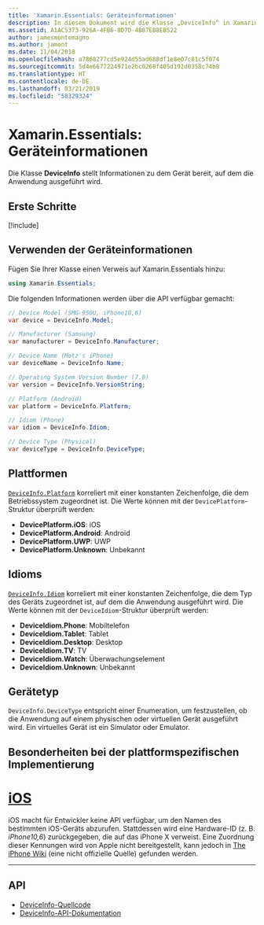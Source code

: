 ```yaml
---
title: 'Xamarin.Essentials: Geräteinformationen'
description: In diesem Dokument wird die Klasse „DeviceInfo“ in Xamarin.Essentials beschrieben, die Informationen zu dem Gerät bereitstellt, auf dem die Anwendung ausgeführt wird.
ms.assetid: A1AC5373-926A-4FB6-8D7D-4B87EB8EB522
author: jamesmontemagno
ms.author: jamont
ms.date: 11/04/2018
ms.openlocfilehash: a7868277cd5e924d55ad688df1e8e07c81c5f074
ms.sourcegitcommit: 5d4e6677224971e2bc0268f405d192d0358c74b8
ms.translationtype: HT
ms.contentlocale: de-DE
ms.lasthandoff: 03/21/2019
ms.locfileid: "58329324"
---
```

# <a name="xamarinessentials-device-information"></a>Xamarin.Essentials: Geräteinformationen

Die Klasse **DeviceInfo** stellt Informationen zu dem Gerät bereit, auf dem die Anwendung ausgeführt wird.

## <a name="get-started"></a>Erste Schritte

[!include[](~/essentials/includes/get-started.md)]

## <a name="using-deviceinfo"></a>Verwenden der Geräteinformationen

Fügen Sie Ihrer Klasse einen Verweis auf Xamarin.Essentials hinzu:

```csharp
using Xamarin.Essentials;
```

Die folgenden Informationen werden über die API verfügbar gemacht:

```csharp
// Device Model (SMG-950U, iPhone10,6)
var device = DeviceInfo.Model;

// Manufacturer (Samsung)
var manufacturer = DeviceInfo.Manufacturer;

// Device Name (Motz's iPhone)
var deviceName = DeviceInfo.Name;

// Operating System Version Number (7.0)
var version = DeviceInfo.VersionString;

// Platform (Android)
var platform = DeviceInfo.Platform;

// Idiom (Phone)
var idiom = DeviceInfo.Idiom;

// Device Type (Physical)
var deviceType = DeviceInfo.DeviceType;
```

## <a name="platforms"></a>Plattformen

[`DeviceInfo.Platform`](xref:Xamarin.Essentials.DeviceInfo.Platform) korreliert mit einer konstanten Zeichenfolge, die dem Betriebssystem zugeordnet ist. Die Werte können mit der `DevicePlatform`-Struktur überprüft werden:

- **DevicePlatform.iOS**: iOS
- **DevicePlatform.Android**: Android
- **DevicePlatform.UWP**: UWP
- **DevicePlatform.Unknown**: Unbekannt

## <a name="idioms"></a>Idioms

[`DeviceInfo.Idiom`](xref:Xamarin.Essentials.DeviceInfo.Idiom) korreliert mit einer konstanten Zeichenfolge, die dem Typ des Geräts zugeordnet ist, auf dem die Anwendung ausgeführt wird. Die Werte können mit der `DeviceIdiom`-Struktur überprüft werden:

- **DeviceIdiom.Phone**: Mobiltelefon
- **DeviceIdiom.Tablet**: Tablet
- **DeviceIdiom.Desktop**: Desktop
- **DeviceIdiom.TV**: TV
- **DeviceIdiom.Watch**: Überwachungselement
- **DeviceIdiom.Unknown**: Unbekannt

## <a name="device-type"></a>Gerätetyp

`DeviceInfo.DeviceType` entspricht einer Enumeration, um festzustellen, ob die Anwendung auf einem physischen oder virtuellen Gerät ausgeführt wird. Ein virtuelles Gerät ist ein Simulator oder Emulator.

## <a name="platform-implementation-specifics"></a>Besonderheiten bei der plattformspezifischen Implementierung

# <a name="iostabios"></a>[iOS](#tab/ios)

iOS macht für Entwickler keine API verfügbar, um den Namen des bestimmten iOS-Geräts abzurufen. Stattdessen wird eine Hardware-ID (z. B. _iPhone10,6_) zurückgegeben, die auf das iPhone X verweist. Eine Zuordnung dieser Kennungen wird von Apple nicht bereitgestellt, kann jedoch in [The iPhone Wiki](https://www.theiphonewiki.com/wiki/Models) (eine nicht offizielle Quelle) gefunden werden.

--------------

## <a name="api"></a>API

- [DeviceInfo-Quellcode](https://github.com/xamarin/Essentials/tree/master/Xamarin.Essentials/DeviceInfo)
- [DeviceInfo-API-Dokumentation](xref:Xamarin.Essentials.DeviceInfo)
